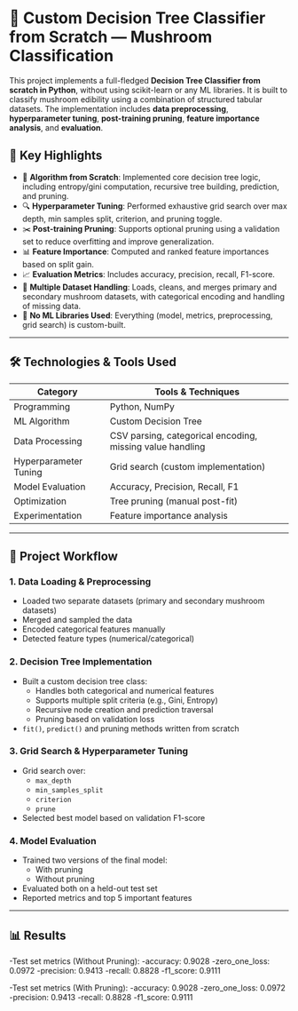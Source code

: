 # 🌳 Custom Decision Tree Classifier from Scratch — Mushroom Classification

This project implements a full-fledged **Decision Tree Classifier from scratch in Python**, without using scikit-learn or any ML libraries. It is built to classify mushroom edibility using a combination of structured tabular datasets. The implementation includes **data preprocessing**, **hyperparameter tuning**, **post-training pruning**, **feature importance analysis**, and **evaluation**.

## 🚀 Key Highlights

- 🔧 **Algorithm from Scratch**: Implemented core decision tree logic, including entropy/gini computation, recursive tree building, prediction, and pruning.
- 🔍 **Hyperparameter Tuning**: Performed exhaustive grid search over max depth, min samples split, criterion, and pruning toggle.
- ✂️ **Post-training Pruning**: Supports optional pruning using a validation set to reduce overfitting and improve generalization.
- 📊 **Feature Importance**: Computed and ranked feature importances based on split gain.
- 📈 **Evaluation Metrics**: Includes accuracy, precision, recall, F1-score.
- 🧪 **Multiple Dataset Handling**: Loads, cleans, and merges primary and secondary mushroom datasets, with categorical encoding and handling of missing data.
- 🧠 **No ML Libraries Used**: Everything (model, metrics, preprocessing, grid search) is custom-built.

---

## 🛠 Technologies & Tools Used

| Category         | Tools & Techniques |
|------------------|--------------------|
| Programming      | Python, NumPy |
| ML Algorithm     | Custom Decision Tree |
| Data Processing  | CSV parsing, categorical encoding, missing value handling |
| Hyperparameter Tuning | Grid search (custom implementation) |
| Model Evaluation | Accuracy, Precision, Recall, F1 |
| Optimization     | Tree pruning (manual post-fit) |
| Experimentation  | Feature importance analysis |

---

## 🧪 Project Workflow

### 1. Data Loading & Preprocessing
- Loaded two separate datasets (primary and secondary mushroom datasets)
- Merged and sampled the data
- Encoded categorical features manually
- Detected feature types (numerical/categorical)

### 2. Decision Tree Implementation
- Built a custom decision tree class:
  - Handles both categorical and numerical features
  - Supports multiple split criteria (e.g., Gini, Entropy)
  - Recursive node creation and prediction traversal
  - Pruning based on validation loss
- `fit()`, `predict()` and pruning methods written from scratch

### 3. Grid Search & Hyperparameter Tuning
- Grid search over:
  - `max_depth`
  - `min_samples_split`
  - `criterion`
  - `prune`
- Selected best model based on validation F1-score

### 4. Model Evaluation
- Trained two versions of the final model:
  - With pruning
  - Without pruning
- Evaluated both on a held-out test set
- Reported metrics and top 5 important features

---
## 📊 Results


-Test set metrics (Without Pruning):
 -accuracy: 0.9028
 -zero_one_loss: 0.0972
 -precision: 0.9413
 -recall: 0.8828
 -f1_score: 0.9111

-Test set metrics (With Pruning):
 -accuracy: 0.9028
 -zero_one_loss: 0.0972
 -precision: 0.9413
 -recall: 0.8828
 -f1_score: 0.9111


